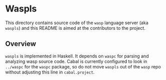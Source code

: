 # Waspls

This directory contains source code of the `wasp` language server (aka `waspls`)
and this README is aimed at the contributors to the project.

## Overview

`waspls` is implemented in Haskell. It depends on `waspc` for parsing and
analyzing wasp source code. Cabal is currently configured to look in `../waspc`
for the `waspc` package, so do not move `waspls` out of the `wasp` repo without
adjusting this line in `cabal.project`.
